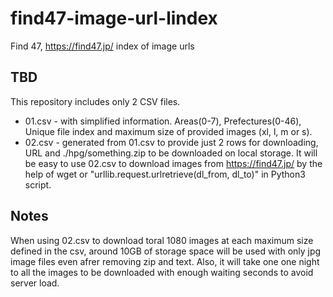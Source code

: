# find47-image-url-lindex
Find 47,  https://find47.jp/ index of image urls

## TBD
This repository includes only 2 CSV files.
 - 01.csv - with simplified information. Areas(0-7), Prefectures(0-46), Unique file index and maximum size of provided images (xl, l, m or s).
 - 02.csv - generated from 01.csv to provide just 2 rows for downloading, URL and ./hpg/something.zip to be downloaded on local storage. 
It will be easy to use 02.csv to download images from https://find47.jp/ by the help of wget or "urllib.request.urlretrieve(dl_from, dl_to)" in Python3 script.

## Notes
 When using 02.csv to download toral 1080 images at each maximum size defined in the csv, around 10GB of storage space will be used with only jpg image files even afrer removing zip and text.
 Also, it will take one one night to all the images to be downloaded with enough waiting seconds to avoid server load.
